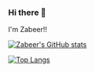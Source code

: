 ### Hi there 👋

I'm Zabeer!!

[![Zabeer's GitHub stats](https://github-readme-stats.vercel.app/api?username=Zabi82)](https://github.com/anuraghazra/github-readme-stats)

[![Top Langs](https://github-readme-stats.vercel.app/api/top-langs/?username=Zabi82)](https://github.com/anuraghazra/github-readme-stats)

<!--
**Zabi82/Zabi82** is a ✨ _special_ ✨ repository because its `README.md` (this file) appears on your GitHub profile.

Here are some ideas to get you started:

- 🔭 I’m currently working on ...
- 🌱 I’m currently learning ...
- 👯 I’m looking to collaborate on ...
- 🤔 I’m looking for help with ...
- 💬 Ask me about ...
- 📫 How to reach me: ...
- 😄 Pronouns: ...
- ⚡ Fun fact: ...
-->
